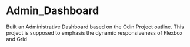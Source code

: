 # Admin_Dashboard
Built an Administrative Dashboard based on the Odin Project outline. This project is supposed to emphasis the dynamic responsiveness of Flexbox and Grid
